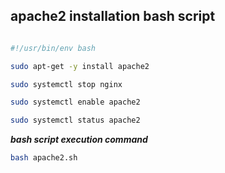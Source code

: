## apache2 installation bash script

```bash

#!/usr/bin/env bash

sudo apt-get -y install apache2

sudo systemctl stop nginx

sudo systemctl enable apache2

sudo systemctl status apache2

```

**_bash script execution command_**

```bash
bash apache2.sh
```

